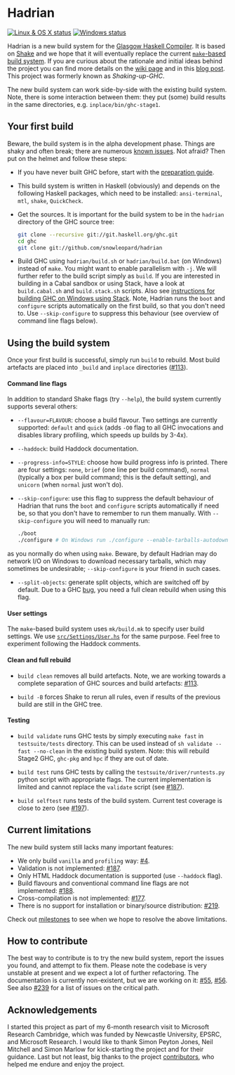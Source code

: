 Hadrian
=======

[![Linux & OS X status](https://img.shields.io/travis/snowleopard/hadrian/master.svg?label=Linux%20%26%20OS%20X)](https://travis-ci.org/snowleopard/hadrian) [![Windows status](https://img.shields.io/appveyor/ci/snowleopard/hadrian/master.svg?label=Windows)](https://ci.appveyor.com/project/snowleopard/hadrian)

Hadrian is a new build system for the [Glasgow Haskell Compiler][ghc]. It is based
on [Shake][shake] and we hope that it will eventually replace the current
[`make`-based build system][make]. If you are curious about the rationale and initial
ideas behind the project you can find more details on the [wiki page][ghc-shake-wiki]
and in this [blog post][blog-post-1]. This project was formerly known as *Shaking-up-GHC*.

The new build system can work side-by-side with the existing build system. Note, there is
some interaction between them: they put (some) build results in the same directories,
e.g. `inplace/bin/ghc-stage1`.

Your first build
----------------

Beware, the build system is in the alpha development phase. Things are shaky and often
break; there are numerous [known issues][issues]. Not afraid? Then put on the helmet and
follow these steps:

* If you have never built GHC before, start with the [preparation guide][ghc-preparation].

* This build system is written in Haskell (obviously) and depends on the following Haskell
packages, which need to be installed: `ansi-terminal`, `mtl`, `shake`, `QuickCheck`.

* Get the sources. It is important for the build system to be in the `hadrian` directory
of the GHC source tree:

    ```bash
    git clone --recursive git://git.haskell.org/ghc.git
    cd ghc
    git clone git://github.com/snowleopard/hadrian
    ```
    
* Build GHC using `hadrian/build.sh` or `hadrian/build.bat` (on Windows) instead
of `make`. You might want to enable parallelism with `-j`. We will further refer to the
build script simply as `build`. If you are interested in building in a Cabal sandbox
or using Stack, have a look at `build.cabal.sh` and `build.stack.sh` scripts. Also
see [instructions for building GHC on Windows using Stack][windows-build]. Note, Hadrian
runs the `boot` and `configure` scripts automatically on the first build, so that you don't
need to. Use `--skip-configure` to suppress this behaviour (see overview of command line
flags below).

Using the build system
----------------------
Once your first build is successful, simply run `build` to rebuild. Most build artefacts
are placed into `_build` and `inplace` directories ([#113][build-artefacts-issue]).

#### Command line flags

In addition to standard Shake flags (try `--help`), the build system
currently supports several others:
* `--flavour=FLAVOUR`: choose a build flavour. Two settings are currently supported:
`default` and `quick` (adds `-O0` flag to all GHC invocations and disables library
profiling, which speeds up builds by 3-4x).

* `--haddock`: build Haddock documentation.

* `--progress-info=STYLE`: choose how build progress info is printed. There are four
settings: `none`, `brief` (one line per build command), `normal` (typically a box per
build command; this is the default setting), and `unicorn` (when `normal` just won't do).

* `--skip-configure`: use this flag to suppress the default behaviour of Hadrian that
runs the `boot` and `configure` scripts automatically if need be, so that you don't have
to remember to run them manually. With `--skip-configure` you will need to manually run:

    ```bash
    ./boot
    ./configure # On Windows run ./configure --enable-tarballs-autodownload
    ```
as you normally do when using `make`. Beware, by default Hadrian may do network I/O on
Windows to download necessary tarballs, which may sometimes be undesirable; `--skip-configure`
is your friend in such cases.

* `--split-objects`: generate split objects, which are switched off by default. Due to
a GHC [bug][ghc-split-objs-bug], you need a full clean rebuild when using this flag.

#### User settings

The `make`-based build system uses `mk/build.mk` to specify user build settings. We
use [`src/Settings/User.hs`][user-settings] for the same purpose. Feel free to
experiment following the Haddock comments.

#### Clean and full rebuild

* `build clean` removes all build artefacts. Note, we are working towards a
complete separation of GHC sources and build artefacts: [#113][build-artefacts-issue].

* `build -B` forces Shake to rerun all rules, even if results of the previous build
are still in the GHC tree. 

#### Testing

* `build validate` runs GHC tests by simply executing `make fast` in `testsuite/tests`
directory. This can be used instead of `sh validate --fast --no-clean` in the existing
build system. Note: this will rebuild Stage2 GHC, `ghc-pkg` and `hpc` if they are out of date.

* `build test` runs GHC tests by calling the `testsuite/driver/runtests.py` python
script with appropriate flags. The current implementation is limited and cannot
replace the `validate` script (see [#187][validation-issue]).

* `build selftest` runs tests of the build system. Current test coverage is close to
zero (see [#197][test-issue]).

Current limitations
-------------------
The new build system still lacks many important features:
* We only build `vanilla` and `profiling` way: [#4][dynamic-issue].
* Validation is not implemented: [#187][validation-issue].
* Only HTML Haddock documentation is supported (use `--haddock` flag). 
* Build flavours and conventional command line flags are not implemented: [#188][flavours-issue].
* Cross-compilation is not implemented: [#177][cross-compilation-issue].
* There is no support for installation or binary/source distribution: [#219][install-issue].

Check out [milestones] to see when we hope to resolve the above limitations.

How to contribute
-----------------

The best way to contribute is to try the new build system, report the issues
you found, and attempt to fix them. Please note the codebase is very unstable
at present and we expect a lot of further refactoring. The documentation is
currently non-existent, but we are working on it: [#55][comments-issue],
[#56][doc-issue]. See also [#239](https://github.com/snowleopard/hadrian/issues/239)
for a list of issues on the critical path.

Acknowledgements
----------------

I started this project as part of my 6-month research visit to Microsoft
Research Cambridge, which was funded by Newcastle University, EPSRC, and
Microsoft Research. I would like to thank Simon Peyton Jones, Neil Mitchell
and Simon Marlow for kick-starting the project and for their guidance. Last
but not least, big thanks to the project [contributors][contributors], who
helped me endure and enjoy the project.

[ghc]: https://en.wikipedia.org/wiki/Glasgow_Haskell_Compiler
[shake]: https://github.com/ndmitchell/shake/blob/master/README.md
[make]: https://ghc.haskell.org/trac/ghc/wiki/Building/Architecture
[ghc-shake-wiki]: https://ghc.haskell.org/trac/ghc/wiki/Building/Shake
[blog-post-1]: https://blogs.ncl.ac.uk/andreymokhov/shaking-up-ghc
[issues]: https://github.com/snowleopard/hadrian/issues
[ghc-preparation]: https://ghc.haskell.org/trac/ghc/wiki/Building/Preparation
[ghc-windows-quick-build]: https://ghc.haskell.org/trac/ghc/wiki/Building/Preparation/Windows#AQuickBuild
[windows-build]: https://github.com/snowleopard/hadrian/blob/master/doc/windows.md
[build-artefacts-issue]: https://github.com/snowleopard/hadrian/issues/113
[ghc-split-objs-bug]: https://ghc.haskell.org/trac/ghc/ticket/11315
[user-settings]: https://github.com/snowleopard/hadrian/blob/master/src/Settings/User.hs
[test-issue]: https://github.com/snowleopard/hadrian/issues/197
[dynamic-issue]: https://github.com/snowleopard/hadrian/issues/4
[validation-issue]: https://github.com/snowleopard/hadrian/issues/187
[flavours-issue]: https://github.com/snowleopard/hadrian/issues/188
[cross-compilation-issue]: https://github.com/snowleopard/hadrian/issues/177
[install-issue]: https://github.com/snowleopard/hadrian/issues/219
[milestones]: https://github.com/snowleopard/hadrian/milestones
[comments-issue]: https://github.com/snowleopard/hadrian/issues/55
[doc-issue]: https://github.com/snowleopard/hadrian/issues/56
[contributors]: https://github.com/snowleopard/hadrian/graphs/contributors
